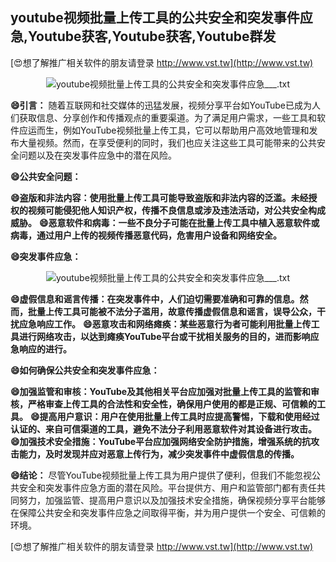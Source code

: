 ## **youtube视频批量上传工具的公共安全和突发事件应急,Youtube获客,Youtube获客,Youtube群发**

[😍想了解推广相关软件的朋友请登录 http://www.vst.tw](http://www.vst.tw)

 <center><img src="https://vst.tw/MP4/tuiguang/png/7.png" alt="youtube视频批量上传工具的公共安全和突发事件应急___.txt"></center>

**😄引言：**
随着互联网和社交媒体的迅猛发展，视频分享平台如YouTube已成为人们获取信息、分享创作和传播观点的重要渠道。为了满足用户需求，一些工具和软件应运而生，例如YouTube视频批量上传工具，它可以帮助用户高效地管理和发布大量视频。然而，在享受便利的同时，我们也应关注这些工具可能带来的公共安全问题以及在突发事件应急中的潜在风险。

**😄公共安全问题：**

**😄盗版和非法内容：使用批量上传工具可能导致盗版和非法内容的泛滥。未经授权的视频可能侵犯他人知识产权，传播不良信息或涉及违法活动，对公共安全构成威胁。**
**😄恶意软件和病毒：一些不良分子可能在批量上传工具中植入恶意软件或病毒，通过用户上传的视频传播恶意代码，危害用户设备和网络安全。**

**😄突发事件应急：**

 <center><img src="https://vst.tw/MP4/tuiguang/png/8.png" alt="youtube视频批量上传工具的公共安全和突发事件应急___.txt"></center>

**😄虚假信息和谣言传播：在突发事件中，人们迫切需要准确和可靠的信息。然而，批量上传工具可能被不法分子滥用，故意传播虚假信息和谣言，误导公众，干扰应急响应工作。**
**😄恶意攻击和网络瘫痪：某些恶意行为者可能利用批量上传工具进行网络攻击，以达到瘫痪YouTube平台或干扰相关服务的目的，进而影响应急响应的进行。**

**😄如何确保公共安全和突发事件应急：**

**😄加强监管和审核：YouTube及其他相关平台应加强对批量上传工具的监管和审核，严格审查上传工具的合法性和安全性，确保用户使用的都是正规、可信赖的工具。**
**😄提高用户意识：用户在使用批量上传工具时应提高警惕，下载和使用经过认证的、来自可信渠道的工具，避免不法分子利用恶意软件对其设备进行攻击。**
**😄加强技术安全措施：YouTube平台应加强网络安全防护措施，增强系统的抗攻击能力，及时发现并应对恶意上传行为，减少突发事件中虚假信息的传播。**

**😄结论：**
尽管YouTube视频批量上传工具为用户提供了便利，但我们不能忽视公共安全和突发事件应急方面的潜在风险。平台提供方、用户和监管部门都有责任共同努力，加强监管、提高用户意识以及加强技术安全措施，确保视频分享平台能够在保障公共安全和突发事件应急之间取得平衡，并为用户提供一个安全、可信赖的环境。

[😍想了解推广相关软件的朋友请登录 http://www.vst.tw](http://www.vst.tw)



